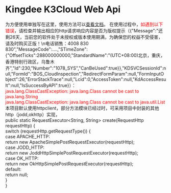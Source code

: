 # Kingdee K3Cloud Web Api
为方便使用单独写在这里，使用方法可以<a href="https://github.com/cashlifei/Kingdee-K3Cloud-Web-Api/wiki">查看文档</a>。
在使用过程中，<span style="color:red">如遇到以下错误</span>，请检查并输出相应的http请求响应内容是否为版权提示（{"Message":"还剩26天，当前您的软件处于未授权或版本使用期满，为确保您的权益不受侵害，请及时购买正版！\n电话销售：4008 830 830","MessageCode":....,"STimeZone":{"OffsetTicks":288000000000,"StandardName":"(UTC+08:00)北京，重庆，香港特别行政区，乌鲁木齐","Id":230,"Number":"1078_SYS","CanBeUsed":true}},"KDSVCSessionId":null,"FormId":"BOS_CloudInspection","RedirectFormParam":null,"FormInputObject":26,"ErrorStackTrace":null,"Lcid":0,"AccessToken":null,"KdAccessResult":null,"IsSuccessByAPI":true}）：<br/>
<span style="color:red">
  java.lang.ClassCastException: java.lang.Class cannot be cast to java.lang.String<br/>
java.lang.ClassCastException: java.lang.Class cannot be cast to java.util.List<br/></span>
本项目默认使用httpclient，部分方法模块已经过时，可采用项目中封装的其他http（jodd,okhttp）实现，<br/>
  public static RequestExecutor<String, String> create(RequestHttp requestHttp) {<br/>
    switch (requestHttp.getRequestType()) {<br/>
      case APACHE_HTTP:<br/>
        return new ApacheSimplePostRequestExecutor(requestHttp);<br/>
      case JODD_HTTP:<br/>
        return new JoddHttpSimplePostRequestExecutor(requestHttp);<br/>
      case OK_HTTP:<br/>
        return new OkHttpSimplePostRequestExecutor(requestHttp);<br/>
      default:<br/>
        return null;<br/>
    }<br/>
  }<br/>
